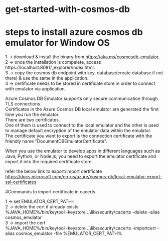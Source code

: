# get-started-with-cosmos-db

# steps to install azure cosmos db emulator for Window OS

1 -> download & install the binary from https://aka.ms/cosmosdb-emulator. <br>
2 -> once the installation is compelete, access https://localhost:8081/_explorer/index.html. <br>
3 -> copy the cosmos db endpoint with key, database(create database if not there) & use the same in the application. <br>
4 -> certificate needs to be stored in certificate store in order to connect with emulator via application. <br>

Azure Cosmos DB Emulator supports only secure communication through TLS connections. <br>
Certificates in the Azure Cosmos DB local emulator are generated the first time you run the emulator. <br> 
There are two certificates. <br>
One of them is used to connect to the local emulator and the other is used to manage default encryption of the emulator data within the emulator. <br>
The certificate you want to export is the connection certificate with the friendly name "DocumentDBEmulatorCertificate". <br>

When you use the emulator to develop apps in different languages such as Java, Python, or Node.js, you need to export the emulator certificate and import it into the required certificate store.

refer the below link to export/import certificate <br>
https://docs.microsoft.com/en-us/azure/cosmos-db/local-emulator-export-ssl-certificates <br>

#Commands to import certificate in cacerts. <br>

1 -> set EMULATOR_CERT_PATH=<PATH to documentdbemulatorcertificate.cert> <br>
2 -> delete the cert if already exists <br>
%JAVA_HOME%/bin/keytool -keystore ..\lib\security\cacerts -delete -alias cosmos_emulator <br>
3 -> import the cert <br>
%JAVA_HOME%/bin/keytool -keystore ..\lib\security\cacerts -importcert -alias cosmos_emulator -file %EMULATOR_CERT_PATH% <br>
